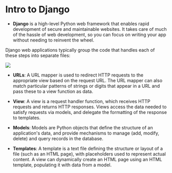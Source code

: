 # Intro to Django

- **Django** is a high-level Python web framework that enables rapid development of secure and maintainable websites. It takes care of much of the hassle of web development, so you can focus on writing your app without needing to reinvent the wheel. 


 Django web applications typically group the code that handles each of these steps into separate files:


![](https://developer.mozilla.org/en-US/docs/Learn/Server-side/Django/Introduction/basic-django.png)


- **URLs**: A URL mapper is used to redirect HTTP requests to the appropriate view based on the request URL. The URL mapper can also match particular patterns of strings or digits that appear in a URL and pass these to a view function as data.

- **View**: A view is a request handler function, which receives HTTP requests and returns HTTP responses. Views access the data needed to satisfy requests via models, and delegate the formatting of the response to templates.

- **Models**: Models are Python objects that define the structure of an application's data, and provide mechanisms to manage (add, modify, delete) and query records in the database.

- **Templates**: A template is a text file defining the structure or layout of a file (such as an HTML page), with placeholders used to represent actual content. A view can dynamically create an HTML page using an HTML template, populating it with data from a model. 